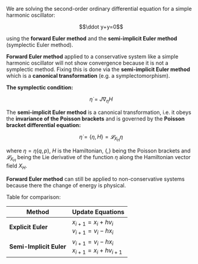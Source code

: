 We are solving the second-order ordinary differential equation for a simple harmonic oscillator:

$$\ddot y+y=0$$

using the **forward Euler method** and the **semi-implicit Euler method** (symplectic Euler method).

**Forward Euler method** applied to a conservative system like a simple harmonic oscillator will not show convergence because it is not a symplectic method.
Fixing this is done via the **semi-implicit Euler method** which is a **canonical transformation** (e.g. a symplectomorphism).

**The symplectic condition:**

$${\dot {\eta }}=J\nabla _{\eta }H$$

The **semi-implicit Euler method** is a canonical transformation, i.e. it obeys the **invariance of the Poisson brackets** and is governed by the **Poisson bracket differential equation:**

$$\dot\eta=\lbrace\eta,H\rbrace=𝓛_{X_H} η$$

where $\eta=\eta(q,p)$, $H$ is the Hamiltonian, $\lbrace,\rbrace$ being the Poisson brackets and $𝓛_{X_H}$ being the Lie derivative of the function $\eta$ along the Hamiltonian vector field $X_H$.

**Forward Euler method** can still be applied to non-conservative systems because there the change of energy is physical. 

Table for comparison:

<div align="center">

| Method | Update Equations |
|--------|------------------|
| **Explicit Euler** | $x_{i+1} = x_i + h v_i$ <br> $v_{i+1} = v_i - h x_i$ |
| **Semi-Implicit Euler** | $v_{i+1} = v_i - h x_i$ <br> $x_{i+1} = x_i + h v_{i+1}$ |

</div>
